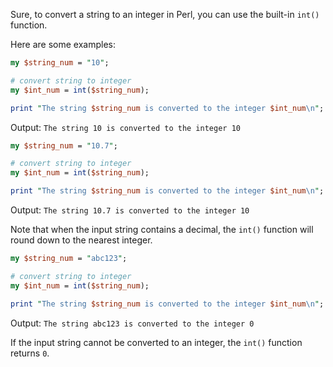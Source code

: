 Sure, to convert a string to an integer in Perl, you can use the built-in `int()` function. 

Here are some examples:

```perl
my $string_num = "10";

# convert string to integer
my $int_num = int($string_num);

print "The string $string_num is converted to the integer $int_num\n";
```

Output: `The string 10 is converted to the integer 10`

```perl
my $string_num = "10.7";

# convert string to integer
my $int_num = int($string_num);

print "The string $string_num is converted to the integer $int_num\n";
```

Output: `The string 10.7 is converted to the integer 10`

Note that when the input string contains a decimal, the `int()` function will round down to the nearest integer.

```perl
my $string_num = "abc123";

# convert string to integer
my $int_num = int($string_num);

print "The string $string_num is converted to the integer $int_num\n";
```

Output: `The string abc123 is converted to the integer 0`

If the input string cannot be converted to an integer, the `int()` function returns `0`.
